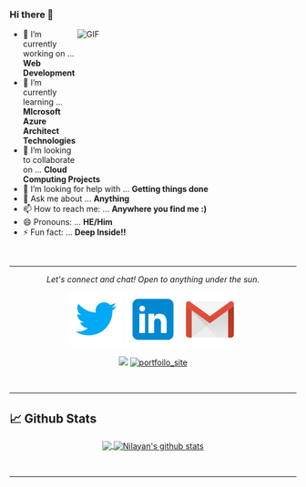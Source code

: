 ### Hi there 👋

<img align="right" height="240" width="385" alt="GIF" src="https://user-images.githubusercontent.com/55025456/91633626-9a24e000-ea07-11ea-9acf-bb2727d85e44.gif" />

- 🔭 I’m currently working on ... **Web Development**
- 🌱 I’m currently learning ... **MIcrosoft Azure Architect Technologies**
- 👯 I’m looking to collaborate on ... **Cloud Computing Projects**
- 🤔 I’m looking for help with ... **Getting things done**
- 💬 Ask me about ... **Anything**
- 📫 How to reach me: ... **Anywhere you find me :)**
- 😄 Pronouns: ... **HE/Him**
- ⚡ Fun fact: ... **Deep Inside!!**

<br>

---

<p align="center">
  <i>Let's connect and chat! Open to anything under the sun.</i>

  <p align="center">
    <a href="https://twitter.com/NilayanBose" alt="Twitter"><img src="https://raw.githubusercontent.com/NilayanBose/NilayanBose/master/assets/twitter.svg"></a>
    <a href="https://www.linkedin.com/in/nilayan-bose-952378168/" alt="Linkedin"><img src="https://raw.githubusercontent.com/NilayanBose/NilayanBose/master/assets/linkedin.svg"></a>
    <a href="mailto:nilayanbose14@gmail.com" alt="Email me"><img src="https://raw.githubusercontent.com/NilayanBose/NilayanBose/master/assets/gmail.svg"></a>
    <!-- <a href="#" alt="My Portfolio"><img src="assets/svg/external.svg"></a> -->
  </p>

  <p align="center">
    <img src="https://komarev.com/ghpvc/?username=NilayanBose&label=PROFILE+VIEWS" />
  <a href="https://nilayanbose.github.io/"><img src="https://img.shields.io/badge/-Porfolio-blue" alt="portfoilo_site"></a>
    <!--<img align="center" src="https://visitor-badge.glitch.me/badge?page_id=debdutgoswami.debdutgoswami">-->
  </p>
</p>
<br>

---
<!--
## 📈 Github Stats
[![github stats](https://github-readme-stats.vercel.app/api?username=NilayanBose&show_icons=true&theme=material-palenight)](https://github.com/NilayanBose/github-readme-stats)[![Top Langs](https://github-readme-stats.vercel.app/api/top-langs/?username=NilayanBose&layout=compact&theme=material-palenight&langs_count=8)](https://github.com/NilayanBose/github-readme-stats)
-->
<!--  
### 📫 How to reach me:
- Let's connect on [<img src="https://img.shields.io/badge/LinkedIn-0077B5?style=for-the-badge&logo=linkedin&logoColor=white" />](https://www.linkedin.com/in/ekaterina-zarudnaya-986270180/) 🤝
- Sharing what I've learned on [<img src="https://img.shields.io/badge/Medium-12100E?style=for-the-badge&logo=medium&logoColor=white" />](https://zar-catherine.medium.com/) ✍🏻
-->
<!--
**Elronia/Elronia** is a ✨ _special_ ✨ repository because its `README.md` (this file) appears on your GitHub profile.
-->

<!--
## 📈 Github Stats
[![github stats](https://github-readme-stats.vercel.app/api?username=NilayanBose&show_icons=true&theme=tokyonight)](https://github.com/NilayanBose/github-readme-stats)
[![Top Langs](https://github-readme-stats.vercel.app/api/top-langs/?username=NilayanBose&layout=compact&theme=tokyonight&langs_count=8)](https://github.com/NilayanBose/github-readme-stats)
-->

## 📈 Github Stats
<p align="center">
<a href="https://github.com/NilayanBose">
  <img align="center" src="https://github-readme-stats.vercel.app/api/top-langs/?username=NilayanBose&theme=gotham&hide_border=true&bg_color=00000000&text_color=3498db&layout=compact&exclude_repo=IoT-Libraries,Hackerrank-Codes" />
  <img align="center" src="https://github-readme-stats.vercel.app/api?username=NilayanBose&show_icons=true&theme=gotham&hide_border=true&bg_color=00000000&text_color=3498db&count_private=true&icon_color=439975" alt="Nilayan's github stats"/>
</a></p>
<br>

---
